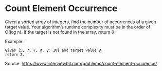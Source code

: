 # Count Element Occurrence

Given a sorted array of integers, find the number of occurrences of a given target value.
Your algorithm’s runtime complexity must be in the order of O(log n).
If the target is not found in the array, return 0

Example :

```
Given [5, 7, 7, 8, 8, 10] and target value 8,
return 2.
```

Source: https://www.interviewbit.com/problems/count-element-occurence/
